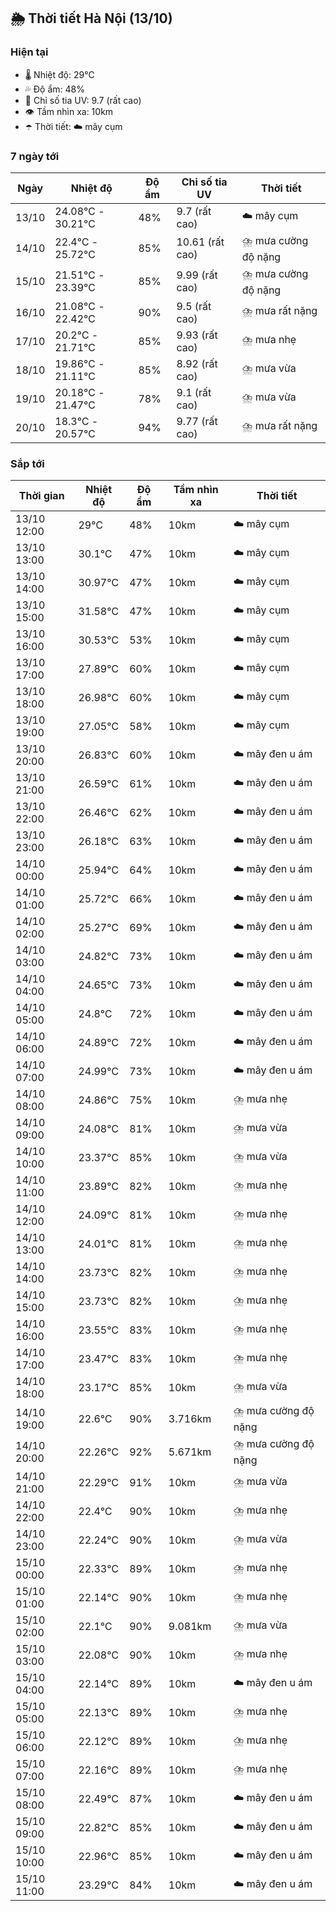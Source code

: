 ## 🌦️ Thời tiết Hà Nội (13/10)

### Hiện tại

- 🌡️ Nhiệt độ: 29℃
- 💦 Độ ẩm: 48%
- 🌟 Chỉ số tia UV: 9.7 (rất cao)
- 👁️ Tầm nhìn xa: 10km
- ☂️ Thời tiết: ☁️ mây cụm

### 7 ngày tới

| Ngày | Nhiệt độ | Độ ẩm | Chỉ số tia UV | Thời tiết |
| --- | --- | --- | --- | --- |
| 13/10 | 24.08℃ - 30.21℃ | 48% | 9.7 (rất cao) | ☁️ mây cụm |
| 14/10 | 22.4℃ - 25.72℃ | 85% | 10.61 (rất cao) | ⛈️ mưa cường độ nặng |
| 15/10 | 21.51℃ - 23.39℃ | 85% | 9.99 (rất cao) | ⛈️ mưa cường độ nặng |
| 16/10 | 21.08℃ - 22.42℃ | 90% | 9.5 (rất cao) | ⛈️ mưa rất nặng |
| 17/10 | 20.2℃ - 21.71℃ | 85% | 9.93 (rất cao) | ⛈️ mưa nhẹ |
| 18/10 | 19.86℃ - 21.11℃ | 85% | 8.92 (rất cao) | ⛈️ mưa vừa |
| 19/10 | 20.18℃ - 21.47℃ | 78% | 9.1 (rất cao) | ⛈️ mưa vừa |
| 20/10 | 18.3℃ - 20.57℃ | 94% | 9.77 (rất cao) | ⛈️ mưa rất nặng |

### Sắp tới

| Thời gian | Nhiệt độ | Độ ẩm | Tầm nhìn xa | Thời tiết |
| --- | --- | --- | --- | --- |
| 13/10 12:00 | 29℃ | 48% | 10km | ☁️ mây cụm |
| 13/10 13:00 | 30.1℃ | 47% | 10km | ☁️ mây cụm |
| 13/10 14:00 | 30.97℃ | 47% | 10km | ☁️ mây cụm |
| 13/10 15:00 | 31.58℃ | 47% | 10km | ☁️ mây cụm |
| 13/10 16:00 | 30.53℃ | 53% | 10km | ☁️ mây cụm |
| 13/10 17:00 | 27.89℃ | 60% | 10km | ☁️ mây cụm |
| 13/10 18:00 | 26.98℃ | 60% | 10km | ☁️ mây cụm |
| 13/10 19:00 | 27.05℃ | 58% | 10km | ☁️ mây cụm |
| 13/10 20:00 | 26.83℃ | 60% | 10km | ☁️ mây đen u ám |
| 13/10 21:00 | 26.59℃ | 61% | 10km | ☁️ mây đen u ám |
| 13/10 22:00 | 26.46℃ | 62% | 10km | ☁️ mây đen u ám |
| 13/10 23:00 | 26.18℃ | 63% | 10km | ☁️ mây đen u ám |
| 14/10 00:00 | 25.94℃ | 64% | 10km | ☁️ mây đen u ám |
| 14/10 01:00 | 25.72℃ | 66% | 10km | ☁️ mây đen u ám |
| 14/10 02:00 | 25.27℃ | 69% | 10km | ☁️ mây đen u ám |
| 14/10 03:00 | 24.82℃ | 73% | 10km | ☁️ mây đen u ám |
| 14/10 04:00 | 24.65℃ | 73% | 10km | ☁️ mây đen u ám |
| 14/10 05:00 | 24.8℃ | 72% | 10km | ☁️ mây đen u ám |
| 14/10 06:00 | 24.89℃ | 72% | 10km | ☁️ mây đen u ám |
| 14/10 07:00 | 24.99℃ | 73% | 10km | ☁️ mây đen u ám |
| 14/10 08:00 | 24.86℃ | 75% | 10km | ⛈️ mưa nhẹ |
| 14/10 09:00 | 24.08℃ | 81% | 10km | ⛈️ mưa vừa |
| 14/10 10:00 | 23.37℃ | 85% | 10km | ⛈️ mưa vừa |
| 14/10 11:00 | 23.89℃ | 82% | 10km | ⛈️ mưa nhẹ |
| 14/10 12:00 | 24.09℃ | 81% | 10km | ⛈️ mưa nhẹ |
| 14/10 13:00 | 24.01℃ | 81% | 10km | ⛈️ mưa nhẹ |
| 14/10 14:00 | 23.73℃ | 82% | 10km | ⛈️ mưa nhẹ |
| 14/10 15:00 | 23.73℃ | 82% | 10km | ⛈️ mưa nhẹ |
| 14/10 16:00 | 23.55℃ | 83% | 10km | ⛈️ mưa nhẹ |
| 14/10 17:00 | 23.47℃ | 83% | 10km | ⛈️ mưa nhẹ |
| 14/10 18:00 | 23.17℃ | 85% | 10km | ⛈️ mưa vừa |
| 14/10 19:00 | 22.6℃ | 90% | 3.716km | ⛈️ mưa cường độ nặng |
| 14/10 20:00 | 22.26℃ | 92% | 5.671km | ⛈️ mưa cường độ nặng |
| 14/10 21:00 | 22.29℃ | 91% | 10km | ⛈️ mưa vừa |
| 14/10 22:00 | 22.4℃ | 90% | 10km | ⛈️ mưa nhẹ |
| 14/10 23:00 | 22.24℃ | 90% | 10km | ⛈️ mưa vừa |
| 15/10 00:00 | 22.33℃ | 89% | 10km | ⛈️ mưa nhẹ |
| 15/10 01:00 | 22.14℃ | 90% | 10km | ⛈️ mưa nhẹ |
| 15/10 02:00 | 22.1℃ | 90% | 9.081km | ⛈️ mưa vừa |
| 15/10 03:00 | 22.08℃ | 90% | 10km | ⛈️ mưa nhẹ |
| 15/10 04:00 | 22.14℃ | 89% | 10km | ☁️ mây đen u ám |
| 15/10 05:00 | 22.13℃ | 89% | 10km | ⛈️ mưa nhẹ |
| 15/10 06:00 | 22.12℃ | 89% | 10km | ⛈️ mưa nhẹ |
| 15/10 07:00 | 22.16℃ | 89% | 10km | ⛈️ mưa nhẹ |
| 15/10 08:00 | 22.49℃ | 87% | 10km | ☁️ mây đen u ám |
| 15/10 09:00 | 22.82℃ | 85% | 10km | ☁️ mây đen u ám |
| 15/10 10:00 | 22.96℃ | 85% | 10km | ☁️ mây đen u ám |
| 15/10 11:00 | 23.29℃ | 84% | 10km | ☁️ mây đen u ám |
